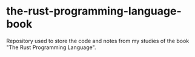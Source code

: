 # the-rust-programming-language-book
Repository used to store the code and notes from my studies of the book "The Rust Programming Language". 
